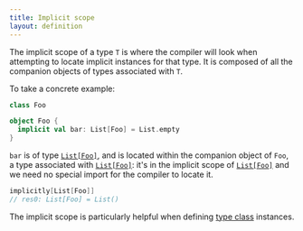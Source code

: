 ```yaml
---
title: Implicit scope
layout: definition
---
```


The implicit scope of a type `T` is where the compiler will look when attempting to locate implicit instances for that type. It is composed of all the companion objects of types associated with `T`.

To take a concrete example:

```scala
class Foo

object Foo {
  implicit val bar: List[Foo] = List.empty
}
```

`bar` is of type [`List[Foo]`][`List`], and is located within the companion object of `Foo`, a type associated with [`List[Foo]`][`List`]: it's in the implicit scope of [`List[Foo]`][`List`] and we need no special import for the compiler to locate it.

```scala
implicitly[List[Foo]]
// res0: List[Foo] = List()
```

The implicit scope is particularly helpful when defining [type class](type-class.html) instances.

[`List`]:https://www.scala-lang.org/api/2.12.8/scala/collection/immutable/List.html

